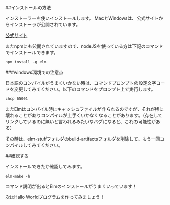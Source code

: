##インストールの方法

インストーラーを使いインストールします。
MacとWindowsは、公式サイトからインストーラが公開されています。

[公式サイト](http://elm-lang.org/install)

またnpmにも公開されていますので、nodeJSを使っている方は下記のコマンドでインストールできます。

```
npm install -g elm
```

###windows環境での注意点

日本語のコンパイルがうまくいかない時は、コマンドプロンプトの設定文字コードを変更してみてください。以下のコマンドをプロンプト上で実行します。

```
chcp 65001
```

またElmはコンパイル時にキャッシュファイルが作られるのですが、それが稀に壊れることがありコンパイルが上手くいかなくなることがあります。（存在してリンクしているのに無いと言われるみたいなバグになると、これの可能性がある）

その時は、elm-stuffフォルダのbuild-artifactsフォルダを削除して、もう一回コンパイルしてみてください。


##確認する

インストールできたか確認してみます。

```
elm-make -h
```

コマンド説明が出るとElmのインストールがうまくいっています！

次はHallo Worldプログラムを作ってみましょう！
